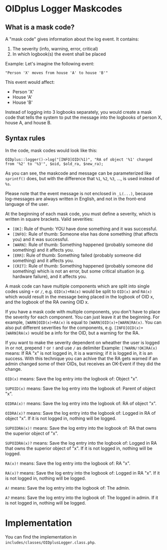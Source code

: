 
OIDplus Logger Maskcodes
========================

What is a mask code?
--------------------

A "mask code" gives information about the log event.
It contains:
1. The severity (info, warning, error, critical)
2. In which logbook(s) the event shall be placed

Example:
Let's imagine the following event:

    "Person 'X' moves from house 'A' to house 'B'"

This event would affect:
- Person 'X'
- House 'A'
- House 'B'

Instead of logging into 3 logbooks separately, you would create a mask code that tells the system to put the message
into the logbooks of person X, house A, and house B.

Syntax rules
------------

In the code, mask codes would look like this:

	OIDplus::logger()->log("[INFO]OID(%1)", "RA of object '%1' changed from '%2' to '%3'", $oid, $old_ra, $new_ra);

As you can see, the maskcode and message can be parameterized like `sprintf()` does,
but with the difference that `%1`, `%2`, `%3`, ..., is used instead of `%s`.

Please note that the event message is not enclosed in `_L(...)`, because log-messages are always written in English,
and not in the front-end language of the user.

At the beginning of each mask code, you must define a severity, which is written in square brackets.
Valid severities:
- `[OK]`: Rule of thumb: YOU have done something and it was successful.
- `[INFO]`: Rule of thumb: Someone else has done something (that affects you) and it was successful.
- `[WARN]`: Rule of thumb: Something happened (probably someone did something) and it affects you.
- `[ERR]`: Rule of thumb: Something failed (probably someone did something) and it affects you.
- `[CRIT]`: Rule of thumb: Something happened (probably someone did something) which is not an error, but some critical situation (e.g. hardware failure), and it affects you.

A mask code can have multiple components which are split into single codes using `+` or `/`, e.g. `OID(x)+RA(x)` would
be split to `OID(x)` and `RA(x)` which would result in the message being placed in the logbook of OID x,
and the logbook of the RA owning OID x.

If you have a mask code with multiple components,  you don't have to place the severity for each component.
You can just leave it at the beginning. For example, `[WARN]OID(x)+RA(x)` is equal to `[WARN]OID(x)+[WARN]RA(x)`.
You can also put different severities for the components, e.g. `[INFO]OID(x)+[WARN]RA(x)` would be a info for the OID,
but a warning for the RA.

If you want to make the severity dependent on wheather the user is logged in or not,
prepend `?` or `!` and use `/` as delimiter
Example: `[?WARN/!OK]RA(x)` means: If RA "x" is not logged in, it is a warning; if it is logged in, it is an success.
With this technique you can achive that the RA gets warned if an admin changed some of their OIDs,
but receives an OK-Event if they did the change.

`OID(x)` means: Save the log entry into the logbook of: Object "x".

`SUPOID(x)` means: Save the log entry into the logbook of: Parent of object "x".

`OIDRA(x)!` means: Save the log entry into the logbook of: RA of object "x".

`OIDRA(x)?` means: Save the log entry into the logbook of: Logged in RA of object "x". If it is not logged in, nothing will be logged.

`SUPOIDRA(x)!` means: Save the log entry into the logbook of: RA that owns the superior object of "x".

`SUPOIDRA(x)?` means: Save the log entry into the logbook of: Logged in RA that owns the superior object of "x". If it is not logged in, nothing will be logged.

`RA(x)!` means: Save the log entry into the logbook of: RA "x".

`RA(x)?` means: Save the log entry into the logbook of: Logged in RA "x". If it is not logged in, nothing will be logged.

`A!` means: Save the log entry into the logbook of: The admin.

`A?` means: Save the log entry into the logbook of: The logged in admin. If it is not logged in, nothing will be logged.

Implementation
==============

You can find the implementation in `includes/classes/OIDplusLogger.class.php`.
